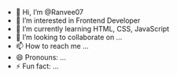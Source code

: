 - 👋 Hi, I’m @Ranvee07
- 👀 I’m interested in Frontend Developer
- 🌱 I’m currently learning HTML, CSS, JavaScript
- 💞️ I’m looking to collaborate on ...
- 📫 How to reach me ...
- 😄 Pronouns: ...
- ⚡ Fun fact: ...

<!---
Ranvee07/Ranvee07 is a ✨ special ✨ repository because its `README.md` (this file) appears on your GitHub profile.
You can click the Preview link to take a look at your changes.
--->
